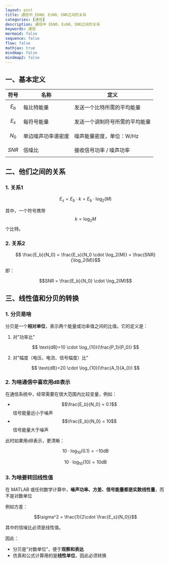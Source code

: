 ```yaml
---
layout: post
title: 通信中 EbN0、EsN0、SNR之间的关系
categories: [通信]
description: 通信中 EbN0、EsN0、SNR之间的关系
keywords: 通信
mermaid: false
sequence: false
flow: false
mathjax: true
mindmap: false
mindmap2: false
---
```


## 一、基本定义

| 符号    | 名称        | 定义              |
| ----- | --------- | --------------- |
| $$E_b$$ | 每比特能量     | 发送一个比特所需的平均能量   |
| $$E_s$$ | 每符号能量     | 发送一个调制符号所需的平均能量 |
| $$N_0$$ | 单边噪声功率谱密度 | 噪声能量密度，单位：W/Hz  |
| $$SNR$$ | 信噪比       | 接收信号功率 / 噪声功率   |

## 二、他们之间的关系

### 1. 关系1

$$ E_s = E_b \cdot k = E_b \cdot \log_2(M)$$

其中，一个符号携带 $$ k = \log_2M$$个比特。

### 2. 关系2

$$ \frac{E_b}{N_0} = \frac{E_s}{N_0 \cdot \log_2(M)} = \frac{SNR}{\log_2(M)}$$

即：

$$SNR =  \frac{E_b}{N_0} \cdot \log_2(M)$$

## 三、线性值和分贝的转换

### 1. 分贝是啥

分贝是一个**相对单位**，表示两个能量或功率值之间的比值。它的定义是：

1. 对"功率比"

$$ \text{dB}=10 \cdot \log_{10}(\frac{P_1}{P_0}) $$

2. 对"幅度（电压、电流、信号幅度）比"

$$ \text{dB}=20 \cdot \log_{10}(\frac{A_1}{A_0}) $$

### 2. 为啥通信中喜欢用dB表示

在通信系统中，经常需要在很大范围内比较变量，例如：

- $$\frac{E_b}{N_0} = 0.1$$ 信号能量远小于噪声
- $$\frac{E_b}{N_0} = 10$$ 信号能量大于噪声

此时如果用dB表示，更清晰：

$$10 \cdot \log_{10}(0.1) = -10 \text{dB}$$

$$ 10 \cdot \log_{10}(10) = 10 \text{dB}$$

### 3. 为啥要转回线性值

在 MATLAB 或任何数学计算中，**噪声功率、方差、信号能量都是实数线性量**，而不是对数单位

例如方差：

$$\sigma^2 = \frac{1}{2\cdot \frac{E_s}{N_0}}$$

其中的信噪比必须是线性值。

因此：

- 分贝是“对数单位”，便于**观察和表达**
- 仿真和公式计算用的是**线性单位**，因此必须转换